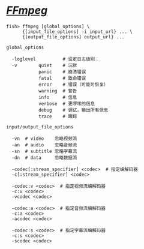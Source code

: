 # [*FFmpeg*](https://ffmpeg.org/)

```shell script
fish> ffmpeg [global_options] \
      {[input_file_options] -i input_url} ... \
      {[output_file_options] output_url} ...
```

`global_options`
```shell script
  -loglevel          # 设定日志级别：
  -v        quiet    # 沉默
            panic    # 崩溃错误
            fatal    # 致命错误
            error    # 错误（可能可恢复）
            warning  # 警告
            info     # 信息
            verbose  # 更啰嗦的信息
            debug    # 调试，输出所有信息
            trace    # 跟踪
```

`input/output_file_options`
```shell script
  -vn  # video    忽略视频流
  -an  # audio    忽略音频流
  -sn  # subtitle 忽略字幕流
  -dn  # data     忽略数据流

  -codec[:stream_specifier] <codec>  # 指定编解码器
  -c[:stream_specifier] <codec>

  -codec:v <codec>  # 指定视频流编解码器
  -c:v <codec>
  -vcodec <codec>

  -codec:a <codec>  # 指定音频流编解码器
  -c:a <codec>
  -acodec <codec>

  -codec:s <codec>  # 指定字幕流编解码器
  -c:s <codec>
  -scodec <codec>
```
